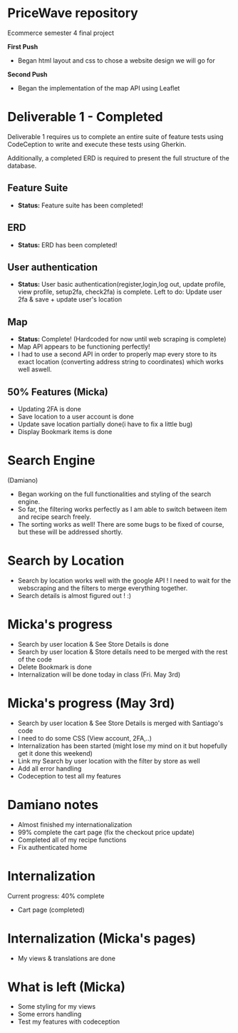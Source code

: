 # PriceWave repository 
Ecommerce semester 4 final project

**First Push**
- Began html layout and css to chose a website design we will go for

**Second Push**
- Began the implementation of the map API using Leaflet

# Deliverable 1 - **Completed**
Deliverable 1 requires us to complete an entire suite of feature tests using CodeCeption to write and execute these tests using Gherkin.

Additionally, a completed ERD is required to present the full structure of the database.

## Feature Suite
- **Status:** Feature suite has been completed!

## ERD 
- **Status:** ERD has been completed!

## User authentication
- **Status:** User basic authentication(register,login,log out, update profile, view profile, setup2fa, check2fa) is complete.
Left to do: Update user 2fa & save + update user's location

## Map 
- **Status:** Complete! (Hardcoded for now until web scraping is complete) 
- Map API appears to be functioning perfectly!
- I had to use a second API in order to properly map every store to its exact location (converting address string to coordinates) which works well aswell.

## 50% Features (Micka)
- Updating 2FA is done
- Save location to a user account is done
- Update save location partially done(i have to fix a little bug)
- Display Bookmark items is done 

# Search Engine 
(Damiano)
- Began working on the full functionalities and styling of the search engine.
- So far, the filtering works perfectly as I am able to switch between item and recipe search freely.
- The sorting works as well!
There are some bugs to be fixed of course, but these will be addressed shortly. 

# Search by Location
- Search by location works well with the google API ! I need to wait for the webscraping and the filters to merge everything together.
- Search details is almost figured out ! :)

# Micka's progress
- Search by user location & See Store Details is done 
- Search by user location & Store details need to be merged with the rest of the code 
- Delete Bookmark is done
- Internalization will be done today in class (Fri. May 3rd)

# Micka's progress (May 3rd)
- Search by user location & See Store Details is merged with Santiago's code 
- I need to do some CSS (View account, 2FA,..)
- Internalization has been started (might lose my mind on it but hopefully get it done this weekend)
- Link my Search by user location with the filter by store as well
- Add all error handling
- Codeception to test all my features

# Damiano notes
- Almost finished my internationalization
- 99% complete the cart page (fix the checkout price update)
- Completed all of my recipe functions
- Fix authenticated home

# Internalization
Current progress: 40% complete
- Cart page (completed)

# Internalization (Micka's pages)
- My views & translations are done

# What is left (Micka)
- Some styling for my views
- Some errors handling
- Test my features with codeception


